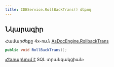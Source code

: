```yaml
---
title: IDBService.RollBackTrans() մեթոդ
---
```


## Նկարագիր

Համարժեքը 4x-ում։ [AsDocEngine.RollbackTrans](https://armsoft.github.io/as4x-docs/HTM/ProgrGuide/Functions/Functions/TransactionManagment/RollBackTrans.html)

```c#
public void RollBackTrans();
```

[Հետարկում է](https://learn.microsoft.com/en-us/sql/t-sql/language-elements/rollback-transaction-transact-sql) SQL տրանզակցիան։
